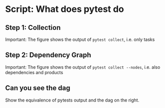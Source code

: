 # Script: What does pytest do

## Step 1: Collection

Important: The figure shows the output of `pytest collect`, i.e. only tasks

## Step 2: Dependency Graph

Important: The figure shows the output of `pytest collect --nodes`, i.e. also
dependencies and products

## Can you see the dag

Show the equivalence of pytests output and the dag on the right.
